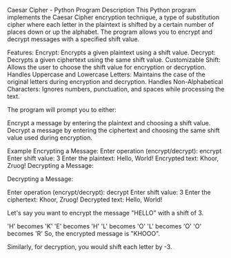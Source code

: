 Caesar Cipher - Python Program
Description
This Python program implements the Caesar Cipher encryption technique, a type of substitution cipher where each letter in the plaintext is shifted by a certain number of places down or up the alphabet. The program allows you to encrypt and decrypt messages with a specified shift value.

Features:
Encrypt: Encrypts a given plaintext using a shift value.
Decrypt: Decrypts a given ciphertext using the same shift value.
Customizable Shift: Allows the user to choose the shift value for encryption or decryption.
Handles Uppercase and Lowercase Letters: Maintains the case of the original letters during encryption and decryption.
Handles Non-Alphabetical Characters: Ignores numbers, punctuation, and spaces while processing the text.

The program will prompt you to either:

Encrypt a message by entering the plaintext and choosing a shift value.
Decrypt a message by entering the ciphertext and choosing the same shift value used during encryption.

Example
Encrypting a Message:
Enter operation (encrypt/decrypt): encrypt
Enter shift value: 3
Enter the plaintext: Hello, World!
Encrypted text: Khoor, Zruog!
Decrypting a Message:


Decrypting a Message:

Enter operation (encrypt/decrypt): decrypt
Enter shift value: 3
Enter the ciphertext: Khoor, Zruog!
Decrypted text: Hello, World!

Let's say you want to encrypt the message "HELLO" with a shift of 3.

'H' becomes 'K'
'E' becomes 'H'
'L' becomes 'O'
'L' becomes 'O'
'O' becomes 'R'
So, the encrypted message is "KHOOO".

Similarly, for decryption, you would shift each letter by -3.
